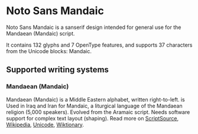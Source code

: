 
# Noto Sans Mandaic

Noto Sans Mandaic is a sanserif design intended for general use for the Mandaean (Mandaic) script.

It contains 132 glyphs and 7 OpenType features, and supports 37 characters from the Unicode blocks: Mandaic.


## Supported writing systems


### Mandaean (Mandaic)

Mandaean (Mandaic) is a Middle Eastern alphabet, written right-to-left. is Used in Iraq and Iran for Mandaic, a liturgical language of the Mandaean religion (5,000 speakers). Evolved from the Aramaic script. Needs software support for complex text layout (shaping). Read more on [ScriptSource](https://scriptsource.org/scr/Mand), [Wikipedia](https://en.wikipedia.org/wiki/ISO_15924:Mand), [Unicode](https://www.unicode.org/versions/Unicode13.0.0/ch09.pdf#G46613), [Wiktionary](https://en.wiktionary.org/wiki/Category:Mandaic_script).

